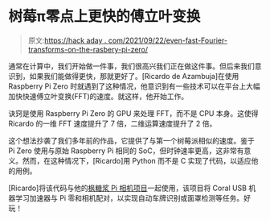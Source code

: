 # 树莓π零点上更快的傅立叶变换

> 原文:[https://hack aday . com/2021/09/22/even-fast-Fourier-transforms-on-the-rasbery-pi-zero/](https://hackaday.com/2021/09/22/even-faster-fourier-transforms-on-the-raspbery-pi-zero/)

通常在计算中，我们开始做一件事，我们很高兴我们正在做这件事。但后来我们意识到，如果我们能做得更快，那就更好了。[Ricardo de Azambuja]在使用 Raspberry Pi Zero 时就遇到了这种情况，他意识到有一些技术可以在平台上大幅加快快速傅立叶变换(FFT)的速度。就这样，他开始工作。

诀窍是使用 Raspberry Pi Zero 的 GPU 来处理 FFT，而不是 CPU 本身。这使得 Ricardo 的一维 FFT 速度提升了 7 倍，二维运算速度提升了 2 倍。

这个想法抄袭了我们多年前的作品，它提供了与第一个树莓派相似的速度。鉴于 Pi Zero 使用与原始 Raspberry Pi 相同的 SoC，但时钟速率更高，这非常有意义。然而，在这种情况下，[Ricardo]用 Python 而不是 C 实现了代码，以适应他的用例。

[Ricardo]将该代码与他的[枫糖浆 Pi 相机项目](https://hackaday.com/2021/06/30/smart-camera-based-on-google-coral/)一起使用，该项目将 Coral USB 机器学习加速器与 Pi 零和相机配对，以实现自动车牌识别或面罩检测等任务。好玩！